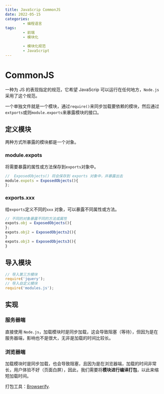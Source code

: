 ```yaml
---
title: JavaScrip CommonJS
date: 2022-05-15
categories:
        - 编程语言
tags:
        - 前端
        - 模块化

        - 模块化规范
        - JavaScript
---
```


# CommonJS

一种为 JS 的表现指定的规范，它希望 JavaScrip 可以运行在任何地方，`Node.js`采用了这个规范。

一个单独文件就是一个模块，通过`require()`来同步加载要依赖的模块，然后通过`extports`或则`module.exports`来暴露模块的接口。

## 定义模块

两种方式所暴露的模块都是一个对象。

### module.expots

将需要暴露的属性或方法保存到`exports`对象中。

```js
//  ExposedObjects() 将会保存到 exports 对象中，并暴露出去
module.expots = ExposedObjects(){
};
```

### exports.xxx

给`exports`定义不同的`xxx` 对象，可以暴露不同属性或方法。

```js
// 不同的对象暴露不同的方法或属性
expots.obj = ExposedObjects(){
};
expots.obj2 = ExposedObjects2(){
}
expots.obj3 = ExposedObjects3(){
}
```

## 导入模块

```js
// 导入第三方模块
require('jquery');
// 导入自定义模块
require('modules.js');
```

## 实现

### 服务器端

直接使用 `Node.js`，加载模块时是同步加载，这会导致阻塞（等待），但因为是在服务器端，影响也不是很大，无非是加载的时间比较长。

### 浏览器端

加载模块时是同步加载，也会导致阻塞，且因为是在浏览器端，加载的时间非常长，用户体验不好（页面白屏），因此，我们需要将**模块进行编译打包**，以此来缩短加载时间。

打包工具：[Browserify](https://browserify.org/).
